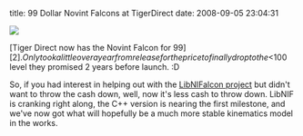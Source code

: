 title: 99 Dollar Novint Falcons at TigerDirect
date: 2008-09-05 23:04:31 

[![][1]][2]

[Tiger Direct now has the Novint Falcon for $99][2]. Only took a little over a year from release for the price to finally drop to the <$100 level they promised 2 years before launch. :D

So, if you had interest in helping out with the [LibNIFalcon project][3] but didn't want to throw the cash down, well, now it's less cash to throw down. LibNIF is cranking right along, the C++ version is nearing the first milestone, and we've now got what will hopefully be a much more stable kinematics model in the works. 

   [1]: http://images.nonpolynomial.com/nonpolynomial.com/blog/nismall.jpg
   [2]: http://www.tigerdirect.com/applications/searchtools/item-Details.asp?EdpNo=3427255&sku=N128-1000&srkey=novint%20falcon
   [3]: http://libnifalcon.sourceforge.net

